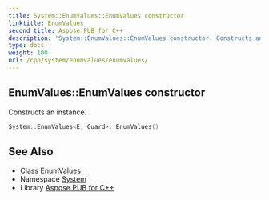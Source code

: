 ```yaml
---
title: System::EnumValues::EnumValues constructor
linktitle: EnumValues
second_title: Aspose.PUB for C++
description: 'System::EnumValues::EnumValues constructor. Constructs an instance in C++.'
type: docs
weight: 100
url: /cpp/system/enumvalues/enumvalues/
---
```

## EnumValues::EnumValues constructor


Constructs an instance.

```cpp
System::EnumValues<E, Guard>::EnumValues()
```

## See Also

* Class [EnumValues](../)
* Namespace [System](../../)
* Library [Aspose.PUB for C++](../../../)
